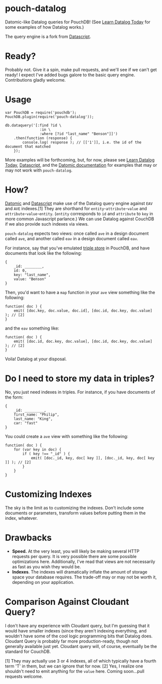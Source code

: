 # pouch-datalog

Datomic-like Datalog queries for PouchDB! (See [Learn Datalog Today](http://www.learndatalogtoday.org/) for some examples of how Datalog works.)

The query engine is a fork from [Datascript](https://github.com/tonsky/datascript).

# Ready?

Probably not. Give it a spin, make pull requests, and we'll see if we can't get ready! I expect I've added bugs galore to the basic query engine. Contributions gladly welcome.

# Usage

```
var PouchDB = require('pouchdb');
PouchDB.plugin(require('pouch-datalog'));

db.dataquery('[:find ?id \
                :in \
                :where [?id "last_name" "Benson"]]')
    .then(function (response) {
        console.log( response ); // [['1']], i.e. the id of the document that matched
    });
```

More examples will be forthcoming, but, for now, please see [Learn Datalog Today](http://www.learndatalogtoday.org/), [Datascript](https://github.com/tonsky/datascript), and the [Datomic documentation](http://docs.datomic.com/query.html) for examples that may or may not work with `pouch-datalog`.

# How?

[Datomic](http://www.datomic.com/) and [Datascript](https://github.com/tonsky/datascript) make use of the Datalog query engine against `EAV` and `AVE` indexes.[1] They are shorthand for `entity`-`attribute`-`value` and `attribute`-`value`-`entity`. (`entity` corresponds to `id` and `attribute` to `key` in more common Javascript parlance.) We can use Datalog against CouchDB if we also provide such indexes via views.

`pouch-datalog` expects two views: once called `ave` in a design document called `ave`, and another called `eav` in a design document called `eav`.

For instance, say that you've emulated [triple store](https://en.wikipedia.org/wiki/Triplestore) in PouchDB, and have documents that look like the following:

```
{
    _id: ________,
    id: 0,
    key: "last_name",
    value: "Benson"
}
```

Then, you'd want to have a `map` function in your `ave` view something like the following:

```
function( doc ) {
    emit( [doc.key, doc.value, doc.id], [doc.id, doc.key, doc.value] ); // [2]
}
```

and the `eav` something like:

```
function( doc ) {
    emit( [doc.id, doc.key, doc.value], [doc.id, doc.key, doc.value] ); // [2]
}
```

Voila! Datalog at your disposal.

# Do I need to store my data in triples?

No, you just need indexes in triples. For instance, if you have documents of the form:

```
{
    _id: _________,
    first_name: "Philip",
    last_name: "King",
    car: "fast"
}
```

You could create a `ave` view with something like the following:

```
function( doc ) {
    for (var key in doc) {
        if ( key !== "_id" ) {
            emit( [doc._id, key, doc[ key ]], [doc._id, key, doc[ key ]] ); // [2]
        }
    }
}
```

# Customizing Indexes

The sky is the limit as to customizing the indexes. Don't include some documents or parameters, transform values before putting them in the index, whatever.


# Drawbacks

- **Speed.** At the very least, you will likely be making several HTTP requests per query. It is very possible there are some possible optimizations here. Additionally, I've read that views are not necessarily as fast as you wish they would be.
- **Indexes**. The indexes will dramatically inflate the amount of storage space your database requires. The trade-off may or may not be worth it, depending on your application.

# Comparison Against Cloudant Query?

I don't have any experience with Cloudant query, but I'm guessing that it would have smaller indexes (since they aren't indexing everything, and wouldn't have some of the cool logic programming bits that Datalog does. Cloudant Query is probably far more production-ready, though not generally available just yet. Cloudant query will, of course, eventually be the standard for CouchDB.

[1] They may actually use 3 or 4 indexes, all of which typically have a fourth term 'T' in them, but we can ignore that for now.
[2] Yes, I realize one shouldn't need to emit anything for the `value` here. Coming soon…pull requests welcome.